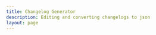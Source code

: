 ```yaml
---
title: Changelog Generator
description: Editing and converting changelogs to json
layout: page
---
```


<script lang="ts" setup>
    import ChangeLogGenerator from '@/components/ChangeLogGenerator.vue'
</script>

<ChangeLogGenerator></ChangeLogGenerator>
